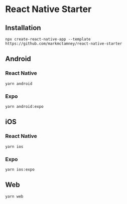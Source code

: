 # React Native Starter

## Installation

```
npx create-react-native-app --template https://github.com/markmctamney/react-native-starter
```

## Android

### React Native

```
yarn android
```

### Expo

```
yarn android:expo
```

## iOS

### React Native

```
yarn ios
```

### Expo

```
yarn ios:expo
```

## Web

```
yarn web
```
